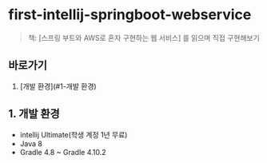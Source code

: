 # first-intellij-springboot-webservice
>책: [스프링 부트와 AWS로 혼자 구현하는 웹 서비스] 를 읽으며 직접 구현해보기 

## 바로가기
1. [개발 환경](#1-개발 환경)





## 1. 개발 환경
* intellij Ultimate(학생 계정 1년 무료)
* Java 8
* Gradle 4.8 ~ Gradle 4.10.2
